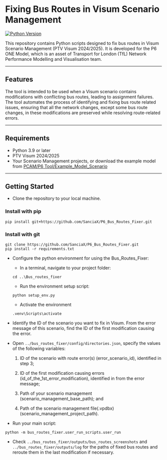 # Fixing Bus Routes in Visum Scenario Management 

[![Python Version](https://img.shields.io/badge/python-3.9%2B-blue.svg)](https://www.python.org/downloads/release)

This repository contains Python scripts designed to fix bus routes in Visum Scenario Management (PTV Visum 2024/2025). It is developed for the P6 ONE Model, which is an asset of Transport for London (TfL) Network Performance Modelling and Visualisation team. 

---

## Features

The tool is intended to be used when a Visum scenario contains modifications with conflicting bus routes, leading to assignment failures. The tool automates the process of identifying and fixing bus route related issues, ensuring that all the network changes, except some bus route changes, in these modifications are preserved while resolving route-related errors. 

---


## Requirements

- Python 3.9 or later
- PTV Visum 2024/2025
- Your Scenario Management projects, or download the example model from [PCAM/P6 Tool/Example_Model_Scenario](https://transportforlondon.sharepoint.com/:f:/r/sites/one-pcam/Shared%20Documents/P6%20Tool/Eaxample%20Model_Scenario%20Management%20Bus%20Routes?csf=1&web=1&e=4ZptbN)
---

## Getting Started

- Clone the repository to your local machine.
### Install with pip
```commandline
pip install git+https://github.com/SanciaX/P6_Bus_Routes_Fixer.git
```
### Install with git
```commandline
git clone https://github.com/SanciaX/P6_Bus_Routes_Fixer.git
pip install -r requirements.txt
```
- Configure the python environment for using the Bus_Routes_Fixer:
  - In a terminal, navigate to your project folder:
  ```commandline
  cd ..\Bus_routes_fixer 
  ```
  -  Run the environment setup script:
  ```commandline
  python setup_env.py 
  ```
  -  Activate the environment
    ```commandline
  .venv\Scripts\activate 
  ```
  
- Identify the ID of the scenario you want to fix in Visum. From the error message of this scenario, find the ID of the first modification causing the error.
- Open `../bus_routes_fixer/config/directories.json`, specify the values of the following variables: 

  1) ID of the scenario with route error(s) (error_scenario_id), identified in step 3; 

  2) ID of the first modification causing errors (id_of_the_1st_error_modification), identified in from the error message;

  3) Path of your scenario management (scenario_management_base_path); and  

  4) Path of the scenario management file(.vpdbx) (scenario_management_project_path). 

- Run your main script:
```commandline
python -m bus_routes_fixer.user_run_scripts.user_run
```
- Check `../bus_routes_fixer/outputs/bus_routes_screenshots` and `../bus_routes_fixer/outputs/log` for the paths of fixed bus routes and reroute them in the last modification if necessary.